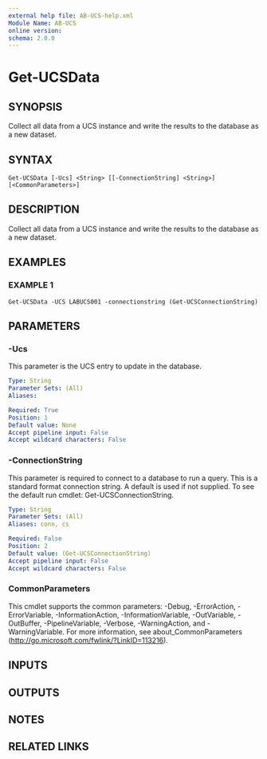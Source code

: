 ```yaml
---
external help file: AB-UCS-help.xml
Module Name: AB-UCS
online version:
schema: 2.0.0
---
```


# Get-UCSData

## SYNOPSIS
Collect all data from a UCS instance and write the results to the database as a new dataset.

## SYNTAX

```
Get-UCSData [-Ucs] <String> [[-ConnectionString] <String>] [<CommonParameters>]
```

## DESCRIPTION
Collect all data from a UCS instance and write the results to the database as a new dataset.

## EXAMPLES

### EXAMPLE 1
```
Get-UCSData -UCS LABUCS001 -connectionstring (Get-UCSConnectionString)
```

## PARAMETERS

### -Ucs
This parameter is the UCS entry to update in the database.

```yaml
Type: String
Parameter Sets: (All)
Aliases:

Required: True
Position: 1
Default value: None
Accept pipeline input: False
Accept wildcard characters: False
```

### -ConnectionString
This parameter is required to connect to a database to run a query. 
This is a standard format connection string.
A default is used if not supplied. 
To see the default run cmdlet: Get-UCSConnectionString.

```yaml
Type: String
Parameter Sets: (All)
Aliases: conn, cs

Required: False
Position: 2
Default value: (Get-UCSConnectionString)
Accept pipeline input: False
Accept wildcard characters: False
```

### CommonParameters
This cmdlet supports the common parameters: -Debug, -ErrorAction, -ErrorVariable, -InformationAction, -InformationVariable, -OutVariable, -OutBuffer, -PipelineVariable, -Verbose, -WarningAction, and -WarningVariable.
For more information, see about_CommonParameters (http://go.microsoft.com/fwlink/?LinkID=113216).

## INPUTS

## OUTPUTS

## NOTES

## RELATED LINKS
